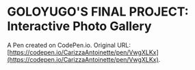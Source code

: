 # GOLOYUGO'S FINAL PROJECT: Interactive Photo Gallery

A Pen created on CodePen.io. Original URL: [https://codepen.io/CarizzaAntoinette/pen/VwgXLKx](https://codepen.io/CarizzaAntoinette/pen/VwgXLKx).

